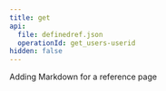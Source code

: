 ```yaml
---
title: get
api:
  file: definedref.json
  operationId: get_users-userid
hidden: false
---
```


Adding Markdown for a reference page

